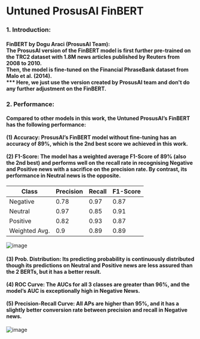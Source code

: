 # Untuned ProsusAI FinBERT
### 1. Introduction:
#### FinBERT by Dogu Araci (ProsusAI Team): <br> The ProsusAI version of the FinBERT model is first further pre-trained on the TRC2 dataset with 1.8M news articles published by Reuters from 2008 to 2010. <br> Then, the model is fine-tuned on the Financial PhraseBank dataset from Malo et al. (2014). <br> *** Here, we just use the version created by ProsusAI team and don't do any further adjustment on the FinBERT.

### 2. Performance:
#### Compared to other models in this work, the Untuned ProsusAI’s FinBERT has the following performance: <br><br> (1) Accuracy: ProsusAI’s FinBERT model without fine-tuning has an accuracy of 89%, which is the 2nd best score we achieved in this work. <br><br> (2) F1-Score: The model has a weighted average F1-Score of 89% (also the 2nd best) and performs well on the recall rate in recognising Negative and Positive news with a sacrifice on the precision rate. By contrast, its performance in Neutral news is the opposite.

| Class         | Precision | Recall | F1-Score |
|---------------|-----------|--------|----------|
| Negative      | 0.78      | 0.97   | 0.87     |
| Neutral       | 0.97      | 0.85   | 0.91     |
| Positive      | 0.82      | 0.93   | 0.87     |
| Weighted Avg. | 0.9       | 0.89   | 0.89     |

![image](https://user-images.githubusercontent.com/92542287/220276267-f47048c8-b51b-427d-b78d-81121a5ef221.png)

#### (3) Prob. Distribution: Its predicting probability is continuously distributed though its predictions on Neutral and Positive news are less assured than the 2 BERTs, but it has a better result. <br><br> (4) ROC Curve: The AUCs for all 3 classes are greater than 96%, and the model’s AUC is exceptionally high in Negative News. <br><br> (5) Precision-Recall Curve: All APs are higher than 95%, and it has a slightly better conversion rate between precision and recall in Negative news.

![image](https://user-images.githubusercontent.com/92542287/220276640-ad4914f4-4a09-4f18-91b8-3139e602eb01.png)
